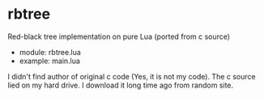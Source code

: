 # rbtree
Red-black tree implementation on pure Lua (ported from c source)

* module: rbtree.lua
* example: main.lua

I didn't find author of original c code (Yes, it is not my code). The c source lied on my hard drive. I download it long time ago from random site.

